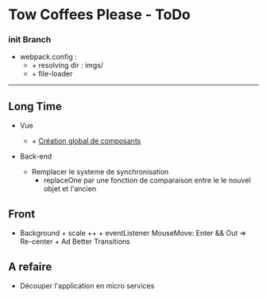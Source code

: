 # Tow Coffees Please - ToDo

### init Branch
* webpack.config :
    * \+ resolving dir : imgs/
    * \+ file-loader



__________

## Long Time
* Vue
    * \+ [Création global de composants](https://fr.vuejs.org/v2/guide/components-registration.html#Enregistrement-global-automatique-des-composants-de-base)

* Back-end
    * Remplacer le systeme de synchronisation
        * replaceOne par une fonction de comparaison entre le le nouvel objet et l'ancien

## Front 
* Background
    \+ scale ++
    \+ eventListener MouseMove: Enter && Out => Re-center
    \+ Ad Better Transitions



## A refaire
* Découper l'application en micro services